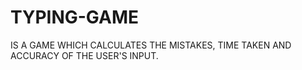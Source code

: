 # TYPING-GAME
IS A GAME WHICH CALCULATES THE MISTAKES, TIME TAKEN AND ACCURACY OF THE USER'S INPUT.
